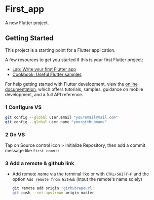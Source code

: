 # First_app

A new Flutter project.

## Getting Started


This project is a starting point for a Flutter application.

A few resources to get you started if this is your first Flutter project:

- [Lab: Write your first Flutter app](https://docs.flutter.dev/get-started/codelab)
- [Cookbook: Useful Flutter samples](https://docs.flutter.dev/cookbook)

For help getting started with Flutter development, view the
[online documentation](https://docs.flutter.dev/), which offers tutorials,
samples, guidance on mobile development, and a full API reference.

### 1 Configure VS
  ```bash
  git config --global user.email "youremail@mail.com"
  git config --global user.name "yourgithubname"
  ```
### 2 On VS
Tap on Source control icon > Initialize Repository, then add a commit message like `first commit`

### 3 Add a remote & github link
- Add remote name via the terminal like or with `CTRL+SHIFT+P` and the option `Add remote from GitHub` (input the remote's name solely)
	```bash
	git remote add origin 'girhubrepourl'
	git push --set-upstream origin master
	```
